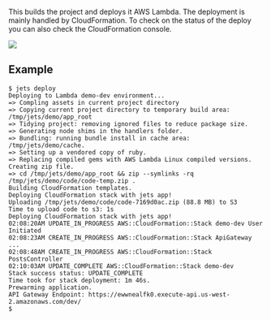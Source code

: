 This builds the project and deploys it AWS Lambda. The deployment is mainly handled by CloudFormation.  To check on the status of the deploy you can also check the CloudFormation console.

![](http://rubyonjets.com/img/cli/deploy-cloudformation-status.png)

## Example

    $ jets deploy
    Deploying to Lambda demo-dev environment...
    => Compling assets in current project directory
    => Copying current project directory to temporary build area: /tmp/jets/demo/app_root
    => Tidying project: removing ignored files to reduce package size.
    => Generating node shims in the handlers folder.
    => Bundling: running bundle install in cache area: /tmp/jets/demo/cache.
    => Setting up a vendored copy of ruby.
    => Replacing compiled gems with AWS Lambda Linux compiled versions.
    Creating zip file.
    => cd /tmp/jets/demo/app_root && zip --symlinks -rq /tmp/jets/demo/code/code-temp.zip .
    Building CloudFormation templates.
    Deploying CloudFormation stack with jets app!
    Uploading /tmp/jets/demo/code/code-7169d0ac.zip (88.8 MB) to S3
    Time to upload code to s3: 1s
    Deploying CloudFormation stack with jets app!
    02:08:20AM UPDATE_IN_PROGRESS AWS::CloudFormation::Stack demo-dev User Initiated
    02:08:23AM CREATE_IN_PROGRESS AWS::CloudFormation::Stack ApiGateway
    ...
    02:08:48AM CREATE_IN_PROGRESS AWS::CloudFormation::Stack PostsController
    02:10:03AM UPDATE_COMPLETE AWS::CloudFormation::Stack demo-dev
    Stack success status: UPDATE_COMPLETE
    Time took for stack deployment: 1m 46s.
    Prewarming application.
    API Gateway Endpoint: https://ewwnealfk0.execute-api.us-west-2.amazonaws.com/dev/
    $
